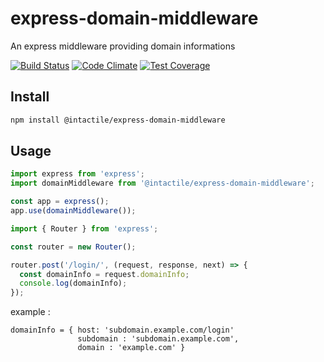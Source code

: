 # express-domain-middleware
An express middleware providing domain informations


[![Build Status](https://travis-ci.org/intactile/express-domain-middleware.svg?branch=master)](https://travis-ci.org/intactile/express-domain-middleware)
[![Code Climate](https://codeclimate.com/github/intactile/express-domain-middleware/badges/gpa.svg)](https://codeclimate.com/github/intactile/express-domain-middleware)
[![Test Coverage](https://codeclimate.com/github/intactile/express-domain-middleware/badges/coverage.svg)](https://codeclimate.com/github/intactile/express-domain-middleware/coverage)

## Install

```bash
npm install @intactile/express-domain-middleware
```

## Usage

```javascript
import express from 'express';
import domainMiddleware from '@intactile/express-domain-middleware';

const app = express();
app.use(domainMiddleware());
```

```javascript
import { Router } from 'express';

const router = new Router();

router.post('/login/', (request, response, next) => {
  const domainInfo = request.domainInfo;
  console.log(domainInfo);
});
```

example :
```
domainInfo = { host: 'subdomain.example.com/login'
               subdomain : 'subdomain.example.com',
               domain : 'example.com' }
```
